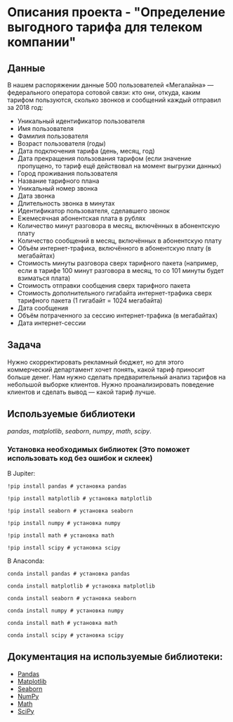 # Описания проекта - "Определение выгодного тарифа для телеком компании"


## Данные

В нашем распоряжении данные 500 пользователей «Мегалайна» — федерального оператора сотовой связи: кто они, откуда, каким тарифом пользуются, сколько звонков и сообщений каждый отправил за 2018 год:
- Уникальный идентификатор пользователя
- Имя пользователя
- Фамилия пользователя
- Возраст пользователя (годы)
- Дата подключения тарифа (день, месяц, год)
- Дата прекращения пользования тарифом (если значение пропущено, то тариф ещё действовал на момент выгрузки данных)
- Город проживания пользователя
- Название тарифного плана
- Уникальный номер звонка
- Дата звонка
- Длительность звонка в минутах
- Идентификатор пользователя, сделавшего звонок
- Ежемесячная абонентская плата в рублях
- Количество минут разговора в месяц, включённых в абонентскую плату
- Количество сообщений в месяц, включённых в абонентскую плату
- Объём интернет-трафика, включённого в абонентскую плату (в мегабайтах)
- Стоимость минуты разговора сверх тарифного пакета (например, если в тарифе 100 минут разговора в месяц, то со 101 минуты будет взиматься плата)
- Стоимость отправки сообщения сверх тарифного пакета
- Стоимость дополнительного гигабайта интернет-трафика сверх тарифного пакета (1 гигабайт = 1024 мегабайта)
- Дата сообщения
- Объём потраченного за сессию интернет-трафика (в мегабайтах)
- Дата интернет-сессии

## Задача

Нужно скорректировать рекламный бюджет, но для этого коммерческий департамент хочет понять, какой тариф приносит больше денег. Нам нужно сделать предварительный анализ тарифов на небольшой выборке клиентов. Нужно проанализировать поведение клиентов и сделать вывод — какой тариф лучше.

## Используемые библиотеки
*pandas*, *matplotlib*, *seaborn*, *numpy*, *math*, *scipy*.

### Установка необходимых библиотек (Это поможет использовать код без ошибок и склеек)

В Jupiter:
```
!pip install pandas # установка pandas

!pip install matplotlib # установка matplotlib

!pip install seaborn # установка seaborn

!pip install numpy # установка numpy

!pip install math # установка math

!pip install scipy # установка scipy
```

В Anaconda:
```
conda install pandas # установка pandas

conda install matplotlib # установка matplotlib

conda install seaborn # установка seaborn

conda install numpy # установка numpy

conda install math # установка math

conda install scipy # установка scipy
```

## Документация на используемые библиотеки:
- [Pandas](https://pandas.pydata.org/docs)
- [Matplotlib](https://matplotlib.org/stable/index.html)
- [Seaborn](https://seaborn.pydata.org/index.html)
- [NumPy](https://numpy.org/doc/1.23)
- [Math](https://docs.python.org/3/library/math.html)
- [SciPy](https://docs.scipy.org/doc/scipy/)
